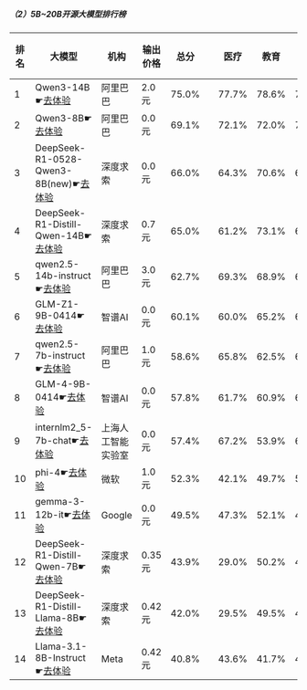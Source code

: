 ##### （2）5B~20B开源大模型排行榜
|排名|大模型|机构|输出价格|总分| |医疗|教育|金融|法律|行政公务|心理健康|推理与数学计算|语言与指令遵从|
|---|-----|---|-------|---|-|----|---|---|---|------|-------|-----------|------------|
|1|Qwen3-14B☛[去体验](https://nonelinear.com/static/modelcompare.html?type=open-source)|阿里巴巴|2.0元|75.0%| |        77.7%|78.6%|79.6%|62.2%|        73.3%|68.8%|        79.7%|80.0%|
|2|Qwen3-8B☛[去体验](https://nonelinear.com/static/modelcompare.html?type=open-source)|阿里巴巴|0.0元|69.1%| |        72.1%|72.0%|74.0%|54.4%|        53.3%|71.8%|        74.4%|80.9%|
|3|DeepSeek-R1-0528-Qwen3-8B(new)☛[去体验](https://nonelinear.com/static/modelcompare.html?type=open-source)|深度求索|0.0元|66.0%| |        64.3%|70.6%|65.1%|50.0%|        76.7%|57.9%|        65.3%|77.9%|
|4|DeepSeek-R1-Distill-Qwen-14B☛[去体验](https://nonelinear.com/static/modelcompare.html?type=open-source)|深度求索|0.7元|65.0%| |        61.2%|73.1%|67.5%|40.2%|        69.6%|67.8%|        67.2%|73.6%|
|5|qwen2.5-14b-instruct☛[去体验](https://nonelinear.com/static/modelcompare.html?type=open-source)|阿里巴巴|3.0元|62.7%| |        69.3%|68.9%|68.1%|45.4%|        65.7%|56.8%|        53.1%|74.5%|
|6|GLM-Z1-9B-0414☛[去体验](https://nonelinear.com/static/modelcompare.html?type=open-source)|智谱AI|0.0元|60.1%| |        60.0%|65.2%|63.9%|31.5%|        80.1%|39.5%|        69.1%|71.2%|
|7|qwen2.5-7b-instruct☛[去体验](https://nonelinear.com/static/modelcompare.html?type=open-source)|阿里巴巴|1.0元|58.6%| |        65.8%|62.5%|66.6%|41.8%|        55.8%|57.4%|        47.8%|70.6%|
|8|GLM-4-9B-0414☛[去体验](https://nonelinear.com/static/modelcompare.html?type=open-source)|智谱AI|0.0元|57.8%| |        61.7%|60.9%|62.2%|40.8%|        57.5%|57.1%|        49.9%|72.5%|
|9|internlm2_5-7b-chat☛[去体验](https://nonelinear.com/static/modelcompare.html?type=open-source)|上海人工智能实验室|0.0元|57.4%| |        67.2%|53.9%|64.1%|43.1%|        60.2%|53.1%|        46.9%|71.0%|
|10|phi-4☛[去体验](https://nonelinear.com/static/modelcompare.html?type=open-source)|微软|1.0元|52.3%| |        42.1%|49.7%|56.0%|24.9%|        68.0%|47.6%|        60.3%|69.8%|
|11|gemma-3-12b-it☛[去体验](https://nonelinear.com/static/modelcompare.html?type=open-source)|Google|0.0元|49.5%| |        47.3%|52.1%|46.6%|20.4%|        61.9%|41.4%|        58.3%|67.8%|
|12|DeepSeek-R1-Distill-Qwen-7B☛[去体验](https://nonelinear.com/static/modelcompare.html?type=open-source)|深度求索|0.35元|43.9%| |        29.0%|50.2%|45.8%|19.2%|        56.4%|37.2%|        54.5%|58.9%|
|13|DeepSeek-R1-Distill-Llama-8B☛[去体验](https://nonelinear.com/static/modelcompare.html?type=open-source)|深度求索|0.42元|42.0%| |        29.5%|49.5%|42.6%|20.3%|        54.7%|24.5%|        52.7%|62.1%|
|14|Llama-3.1-8B-Instruct☛[去体验](https://nonelinear.com/static/modelcompare.html?type=open-source)|Meta|0.42元|40.8%| |        43.6%|41.7%|40.9%|21.3%|        45.3%|30.1%|        42.3%|61.3%|
    
